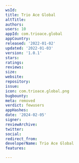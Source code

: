 ```yaml
---
wsId: 
title: Trio Ace Global
altTitle: 
authors: 
users: 10
appId: com.trioace.global
appCountry: 
released: '2022-01-02'
updated: '2022-01-03'
version: '1.0.1'
stars: 
ratings: 
reviews: 
size: 
website: 
repository: 
issue: 
icon: com.trioace.global.png
bugbounty: 
meta: removed
verdict: fewusers
appHashes: 
date: '2024-02-05'
signer: 
reviewArchive: 
twitter: 
social: 
redirect_from: 
developerName: Trio Ace Global
features: 

---
```


